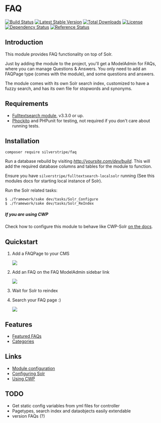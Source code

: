 # FAQ
[![Build Status](https://api.travis-ci.org/silverstripe/silverstripe-faq.svg?branch=master)](https://travis-ci.org/silverstripe/silverstripe-faq)
[![Latest Stable Version](https://img.shields.io/packagist/v/silverstripe/faq.svg)](https://github.com/silverstripe/silverstripe-faq/releases)
[![Total Downloads](https://img.shields.io/packagist/dt/silverstripe/faq.svg)](https://packagist.org/packages/silverstripe/faq)
[![License](https://img.shields.io/github/license/silverstripe/silverstripe-faq.svg)](https://github.com/silverstripe/silverstripe-faq/blob/master/LICENSE.md)
[![Dependency Status](https://www.versioneye.com/php/silverstripe:faq/badge.svg)](https://www.versioneye.com/php/silverstripe:faq)
[![Reference Status](https://www.versioneye.com/php/silverstripe:faq/reference_badge.svg)](https://www.versioneye.com/php/silverstripe:faq/references)

## Introduction

This module provides FAQ functionality on top of Solr.

Just by adding the module to the project, you'll get a ModelAdmin for FAQs, where you can manage Questions & Answers.
You only need to add an FAQPage type (comes with the module), and some questions and answers.

The module comes with its own Solr search index, customized to have a fuzzy search,
and has its own file for stopwords and synonyms.

## Requirements

 * [Fulltextsearch module](https://github.com/silverstripe-labs/silverstripe-fulltextsearch), v3.3.0 or up.
 * [Phockito](https://github.com/hafriedlander/silverstripe-phockito) and
 PHPunit for testing, not required if you don't care about running tests.

## Installation

    composer require silverstripe/faq

Run a database rebuild by visiting *http://yoursite.com/dev/build*. This will add the required database
columns and tables for the module to function.

Ensure you have `silverstripe/fulltextsearch-localsolr` running (See this modules docs for starting local instance of Solr).

Run the Solr related tasks:

    $ ./framework/sake dev/tasks/Solr_Configure
    $ ./framework/sake dev/tasks/Solr_ReIndex
 

##### If you are using CWP

Check how to configure this module to behave like CWP-Solr [on the docs](docs/en/cwp.md).


## Quickstart

1. Add a FAQPage to your CMS

    ![](docs/images/faq-pagetype.png)

2. Add an FAQ on the FAQ ModelAdmin sidebar link

    ![](docs/images/faq-modeladmin.png)

3. Wait for Solr to reindex
4. Search your FAQ page :)

    ![](docs/images/faq-frontend.png)

## Features

- [Featured FAQs](docs/en/features.md)
- [Categories](docs/en/features.md)

## Links

- [Module configuration](docs/en/configuration.md)
- [Configuring Solr](docs/en/configure-solr.md)
- [Using CWP](docs/en/cwp.md)


## TODO

- Get static config variables from yml files for controller
- Pagetypes, search index and dataobjects easily extendable
- version FAQs (?)
